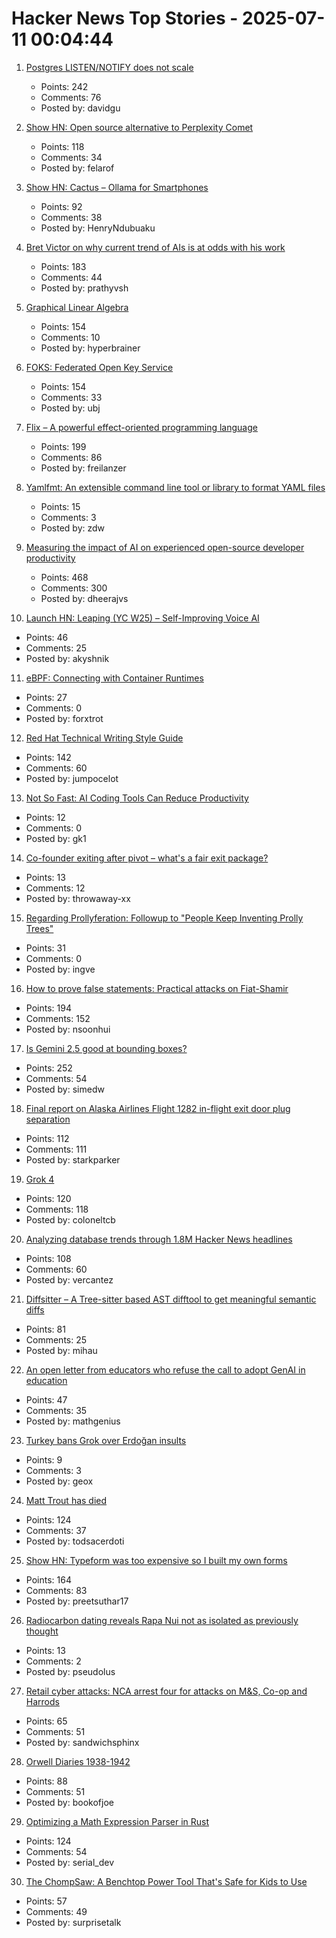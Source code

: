 # Hacker News Top Stories - 2025-07-11 00:04:44

1. [Postgres LISTEN/NOTIFY does not scale](https://www.recall.ai/blog/postgres-listen-notify-does-not-scale)
   - Points: 242
   - Comments: 76
   - Posted by: davidgu

2. [Show HN: Open source alternative to Perplexity Comet](https://www.browseros.com/)
   - Points: 118
   - Comments: 34
   - Posted by: felarof

3. [Show HN: Cactus – Ollama for Smartphones](undefined)
   - Points: 92
   - Comments: 38
   - Posted by: HenryNdubuaku

4. [Bret Victor on why current trend of AIs is at odds with his work](https://dynamicland.org/2024/FAQ/#What_is_Realtalks_relationship_to_AI)
   - Points: 183
   - Comments: 44
   - Posted by: prathyvsh

5. [Graphical Linear Algebra](https://graphicallinearalgebra.net/)
   - Points: 154
   - Comments: 10
   - Posted by: hyperbrainer

6. [FOKS: Federated Open Key Service](https://foks.pub/)
   - Points: 154
   - Comments: 33
   - Posted by: ubj

7. [Flix – A powerful effect-oriented programming language](https://flix.dev/)
   - Points: 199
   - Comments: 86
   - Posted by: freilanzer

8. [Yamlfmt: An extensible command line tool or library to format YAML files](https://github.com/google/yamlfmt)
   - Points: 15
   - Comments: 3
   - Posted by: zdw

9. [Measuring the impact of AI on experienced open-source developer productivity](https://metr.org/blog/2025-07-10-early-2025-ai-experienced-os-dev-study/)
   - Points: 468
   - Comments: 300
   - Posted by: dheerajvs

10. [Launch HN: Leaping (YC W25) – Self-Improving Voice AI](undefined)
   - Points: 46
   - Comments: 25
   - Posted by: akyshnik

11. [eBPF: Connecting with Container Runtimes](https://h0x0er.github.io/blog/2025/06/29/ebpf-connecting-with-container-runtimes/)
   - Points: 27
   - Comments: 0
   - Posted by: forxtrot

12. [Red Hat Technical Writing Style Guide](https://stylepedia.net/style/)
   - Points: 142
   - Comments: 60
   - Posted by: jumpocelot

13. [Not So Fast: AI Coding Tools Can Reduce Productivity](https://secondthoughts.ai/p/ai-coding-slowdown)
   - Points: 12
   - Comments: 0
   - Posted by: gk1

14. [Co-founder exiting after pivot – what's a fair exit package?](undefined)
   - Points: 13
   - Comments: 12
   - Posted by: throwaway-xx

15. [Regarding Prollyferation: Followup to "People Keep Inventing Prolly Trees"](https://www.dolthub.com/blog/2025-07-03-regarding-prollyferation/)
   - Points: 31
   - Comments: 0
   - Posted by: ingve

16. [How to prove false statements: Practical attacks on Fiat-Shamir](https://www.quantamagazine.org/computer-scientists-figure-out-how-to-prove-lies-20250709/)
   - Points: 194
   - Comments: 152
   - Posted by: nsoonhui

17. [Is Gemini 2.5 good at bounding boxes?](https://simedw.com/2025/07/10/gemini-bounding-boxes/)
   - Points: 252
   - Comments: 54
   - Posted by: simedw

18. [Final report on Alaska Airlines Flight 1282 in-flight exit door plug separation](https://www.ntsb.gov:443/investigations/Pages/DCA24MA063.aspx)
   - Points: 112
   - Comments: 111
   - Posted by: starkparker

19. [Grok 4](https://simonwillison.net/2025/Jul/10/grok-4/)
   - Points: 120
   - Comments: 118
   - Posted by: coloneltcb

20. [Analyzing database trends through 1.8M Hacker News headlines](https://camelai.com/blog/hn-database-hype/)
   - Points: 108
   - Comments: 60
   - Posted by: vercantez

21. [Diffsitter – A Tree-sitter based AST difftool to get meaningful semantic diffs](https://github.com/afnanenayet/diffsitter)
   - Points: 81
   - Comments: 25
   - Posted by: mihau

22. [An open letter from educators who refuse the call to adopt GenAI in education](https://openletter.earth/an-open-letter-from-educators-who-refuse-the-call-to-adopt-genai-in-education-cb4aee75)
   - Points: 47
   - Comments: 35
   - Posted by: mathgenius

23. [Turkey bans Grok over Erdoğan insults](https://www.politico.eu/article/turkey-ban-elon-musk-grok-recep-tayyip-erdogan-insult/)
   - Points: 9
   - Comments: 3
   - Posted by: geox

24. [Matt Trout has died](https://www.shadowcat.co.uk/2025/07/09/ripples-they-cause-in-the-world/)
   - Points: 124
   - Comments: 37
   - Posted by: todsacerdoti

25. [Show HN: Typeform was too expensive so I built my own forms](https://www.ikiform.com/)
   - Points: 164
   - Comments: 83
   - Posted by: preetsuthar17

26. [Radiocarbon dating reveals Rapa Nui not as isolated as previously thought](https://phys.org/news/2025-06-radiocarbon-dating-reveals-rapa-nui.html)
   - Points: 13
   - Comments: 2
   - Posted by: pseudolus

27. [Retail cyber attacks: NCA arrest four for attacks on M&S, Co-op and Harrods](https://www.nationalcrimeagency.gov.uk/news/retail-cyber-attacks-nca-arrest-four-for-attacks-on-m-s-co-op-and-harrods)
   - Points: 65
   - Comments: 51
   - Posted by: sandwichsphinx

28. [Orwell Diaries 1938-1942](https://orwelldiaries.wordpress.com/page/2/)
   - Points: 88
   - Comments: 51
   - Posted by: bookofjoe

29. [Optimizing a Math Expression Parser in Rust](https://rpallas.xyz/math-parser/)
   - Points: 124
   - Comments: 54
   - Posted by: serial_dev

30. [The ChompSaw: A Benchtop Power Tool That's Safe for Kids to Use](https://www.core77.com/posts/137602/The-ChompSaw-A-Benchtop-Power-Tool-Thats-Safe-for-Kids-to-Use)
   - Points: 57
   - Comments: 49
   - Posted by: surprisetalk

